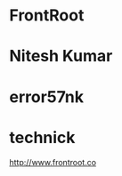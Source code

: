 # FrontRoot  <a href="http://www.frontroot.co"></a>
# Nitesh Kumar
# error57nk
# technick



http://www.frontroot.co

